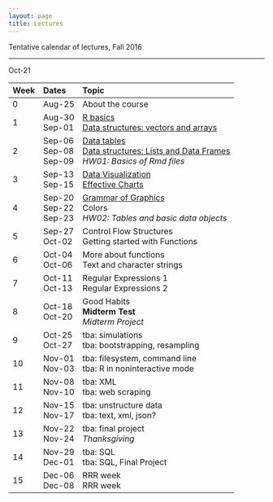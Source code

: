 ```yaml
---
layout: page
title: Lectures
---
```


Tentative calendar of lectures, Fall 2016

<hr>

<table>
  <thead>
    <tr>
      <th align="left">Week</th>
      <th align="left">Dates</th>
      <th align="left">Topic</th>
    </tr>
  </thead>
  <tbody>
    <tr>
      <td>0</td>
      <td>
        Aug-25<br>
      </td>
      <td>
        About the course
      </td>
    </tr>
    <tr>
      <td>1</td>
      <td>
        Aug-30<br>
        Sep-01</td>
      <td>
        <a href="01-R-basics">R basics</a><br>
        <a href="02-data-structures">Data structures: vectors and arrays</a>
      </td>
    </tr>
    <tr>
      <td>2</td>
      <td>
        Sep-06<br>
        Sep-08<br>
        Sep-09
      </td>
      <td>
        <a href="03-data-table-basics">Data tables</a><br>
        <a href="04-lists-data-frames">Data structures: Lists and Data Frames</a><br>
        <em>HW01: Basics of Rmd files</em>
      </td>
    </tr>
    <tr>
      <td>3</td>
      <td>
        Sep-13<br>
        Sep-15</td>
      <td>
        <a href="05-data-visualization">Data Visualization</a><br>
        <a href="06-effective-charts">Effective Charts</a>
      </td>
    </tr>
    <tr>
      <td>4</td>
      <td>
        Sep-20<br>
        Sep-22<br>
        Sep-23
      </td>
       <td>
        <a href="07-grammar-graphics">Grammar of Graphics</a><br>
        Colors<br>
        <em>HW02: Tables and basic data objects</em>
      </td>
    </tr>
    <tr>
      <td>5</td>
      <td>
        Sep-27<br>
        Oct-02</td>
      <td>
        Control Flow Structures<br>
        Getting started with Functions
      </td>
    </tr>
    <tr>
      <td>6</td>
      <td>
        Oct-04<br>
        Oct-06</td>
      <td>
        More about functions <br>
        Text and character strings
      </td>
    </tr>
    <tr>
      <td>7</td>
      <td>
        Oct-11<br>
        Oct-13</td>
      <td>
        Regular Expressions 1 <br>
        Regular Expressions 2
      </td>
    </tr>
    <tr>
      <td>8</td>
      <td>
        Oct-18<br>
        Oct-20</td>
        Oct-21<br>
      <td>
        Good Habits <br>
        <b>Midterm Test</b><br>
        <em>Midterm Project</em>
      </td>
    </tr>
    <tr>
      <td>9</td>
      <td>
        Oct-25<br>
        Oct-27</td>
      <td>
        tba: simulations <br>
        tba: bootstrapping, resampling
      </td>
    </tr>
    <tr>
      <td>10</td>
      <td>
        Nov-01<br>
        Nov-03</td>
      <td>
        tba: filesystem, command line <br>
        tba: R in noninteractive mode
      </td>
    </tr>
    <tr>
      <td>11</td>
      <td>
        Nov-08<br>
        Nov-10</td>
      <td>
        tba: XML <br>
        tba: web scraping
      </td>
    </tr>
    <tr>
      <td>12</td>
      <td>
        Nov-15<br>
        Nov-17</td>
      <td>
        tba: unstructure data <br>
        tba: text, xml, json?
      </td>
    </tr>
    <tr>
      <td>13</td>
      <td>
        Nov-22<br>
        Nov-24</td>
      <td>
        tba: final project <br>
        <em>Thanksgiving</em>
      </td>
    </tr>
    <tr>
      <td>14</td>
      <td>
        Nov-29<br>
        Dec-01</td>
      <td>
        tba: SQL <br>
        tba: SQL, Final Project 
      </td>
    </tr>
    <tr>
      <td>15</td>
      <td>
        Dec-06<br>
        Dec-08</td>
      <td>
        RRR week <br>
        RRR week
      </td>
    </tr>
  </tbody>
</table>

